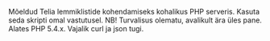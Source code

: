 Mõeldud Telia lemmiklistide kohendamiseks kohalikus PHP serveris. Kasuta seda skripti omal vastutusel.
NB! Turvalisus olematu, avalikult ära üles pane.
Alates PHP 5.4.x. Vajalik curl ja json tugi.
